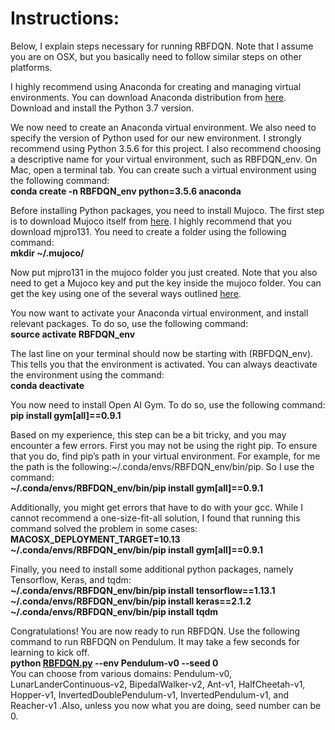 <h1 class="code-line" data-line-start=0 data-line-end=1 ><a id="Instructions_0"></a>Instructions:</h1>
<p class="has-line-data" data-line-start="2" data-line-end="3">Below, I explain steps necessary for running RBFDQN. Note that I assume you are on OSX, but you basically need to follow similar steps on other platforms. </p>

<p >I highly recommend using Anaconda for creating and managing virtual environments. You can download Anaconda distribution from <a href="https://www.anaconda.com/distribution/#download-section">here</a>. Download and install the Python 3.7 version.</p>

<p class="has-line-data" data-line-start="4" data-line-end="6">We now need to create an Anaconda virtual environment. We also need to specify the version of Python used for our new environment. I strongly recommend using Python 3.5.6 for this project. I also recommend choosing a descriptive name for your virtual environment, such as RBFDQN_env. On Mac, open a terminal tab. You can create such a virtual environment using the following command:<br>
<strong> conda create -n RBFDQN_env python=3.5.6 anaconda</p> </strong>
<p class="has-line-data" data-line-start="7" data-line-end="9">Before installing Python packages, you need to install Mujoco. The first step is to download Mujoco itself from <a href="https://www.roboti.us/index.html">here</a>. I highly recommend that you download mjpro131. You need to create a folder using the following command:<br>
<strong> mkdir ~/.mujoco/</p></strong>
<p class="has-line-data" data-line-start="10" data-line-end="11">Now put mjpro131 in the mujoco folder you just created. Note that you also need to get a Mujoco key and put the key inside the mujoco folder. You can get the key using one of the several ways outlined <a href="https://www.roboti.us/license.html">here</a>.</p>
<p class="has-line-data" data-line-start="12" data-line-end="14">You now want to activate your Anaconda virtual environment, and install relevant packages. To do so, use the following command:<br>
<strong> source activate RBFDQN_env  </strong> </p>
<p class="has-line-data" data-line-start="15" data-line-end="17">The last line on your terminal should now be starting with (RBFDQN_env). This tells you that the environment is activated. You can always deactivate the environment using the command:<br>
<strong>conda deactivate</strong></p>
<p class="has-line-data" data-line-start="18" data-line-end="20">You now need to install Open AI Gym. To do so, use the following command:<br>
<strong>pip install gym[all]==0.9.1</strong></p>
<p class="has-line-data" data-line-start="21" data-line-end="23">Based on my experience, this step can be a bit tricky, and you may encounter a few errors. First you may not be using the right pip. To ensure that you do, find pip’s path in your virtual environment. For example, for me the path is the following:~/.conda/envs/RBFDQN_env/bin/pip. So I use the command:<br>
<strong>~/.conda/envs/RBFDQN_env/bin/pip install gym[all]==0.9.1</strong></p>
<p class="has-line-data" data-line-start="24" data-line-end="26">Additionally, you might get errors that have to do with your gcc. While I cannot recommend a one-size-fit-all solution, I found that running this command solved the problem in some cases:<br>
<strong>MACOSX_DEPLOYMENT_TARGET=10.13  ~/.conda/envs/RBFDQN_env/bin/pip install gym[all]==0.9.1</strong></p>
<p class="has-line-data" data-line-start="27" data-line-end="31">Finally, you need to install some additional python packages, namely Tensorflow, Keras, and tqdm:<br>
<strong>~/.conda/envs/RBFDQN_env/bin/pip install tensorflow==1.13.1</strong><br>
<strong>~/.conda/envs/RBFDQN_env/bin/pip install keras==2.1.2</strong><br>
<strong>~/.conda/envs/RBFDQN_env/bin/pip install tqdm</strong></p>
<p class="has-line-data" data-line-start="32" data-line-end="35">Congratulations! You are now ready to run RBFDQN. Use the following command to run RBFDQN on Pendulum. It may take a few seconds for learning to kick off.<br>
<strong>python <a href="http://RBFDQN.py">RBFDQN.py</a> --env Pendulum-v0 --seed 0</strong><br>
You can choose from various domains: Pendulum-v0, LunarLanderContinuous-v2, BipedalWalker-v2, Ant-v1, HalfCheetah-v1, Hopper-v1, InvertedDoublePendulum-v1, InvertedPendulum-v1, and Reacher-v1 .Also, unless you now what you are doing, seed number can be 0.</p>